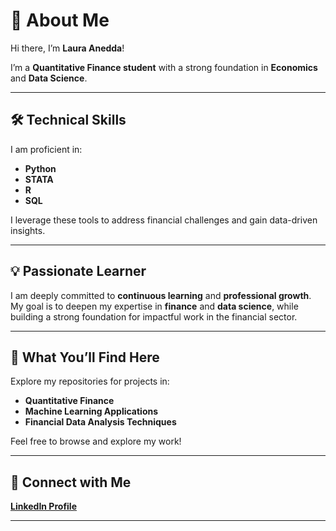 # 👋 About Me  

Hi there, I’m **Laura Anedda**!  

I’m a **Quantitative Finance student** with a strong foundation in **Economics** and **Data Science**.  

---

## 🛠️ Technical Skills  

I am proficient in:  
- **Python**  
- **STATA**  
- **R**  
- **SQL**  

I leverage these tools to address financial challenges and gain data-driven insights.  

---

## 💡 Passionate Learner  

I am deeply committed to **continuous learning** and **professional growth**.  
My goal is to deepen my expertise in **finance** and **data science**, while building a strong foundation for impactful work in the financial sector.  

---

## 📂 What You’ll Find Here  

Explore my repositories for projects in:  
- **Quantitative Finance**  
- **Machine Learning Applications**  
- **Financial Data Analysis Techniques**  

Feel free to browse and explore my work!  

---

## 🔗 Connect with Me  

[**LinkedIn Profile**](https://www.linkedin.com/in/laura-anedda/)  

---
<!---
laura-anedda/laura-anedda is a ✨ special ✨ repository because its `README.md` (this file) appears on your GitHub profile.
You can click the Preview link to take a look at your changes.
--->
